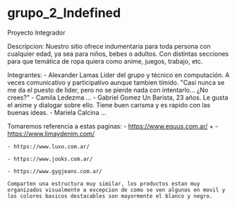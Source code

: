 # grupo_2_Indefined
Proyecto Integrador

Descripcion:
    Nuestro sitio ofrece indumentaria para toda persona con cualquier edad, ya sea para niños, bebes o adultos. Con distintas secciones para que temática de ropa quiera como anime, juegos, trabajo, etc.

Integrantes:
    - Alexander Lamas
        Lider del grupo y técnico en computación. A veces comunicativo y participativo aunque tambien tímido. "Casi nunca se me da el puesto de lider, pero no se pierde nada con intentarlo... ¿No crees?"
    - Camila Ledezma
        ...
    - Gabriel Gomez
        Un Barista, 23 años. Le gusta el anime y dialogar sobre ello. Tiene buen carisma y es rapido con las buenas ideas.
    - Mariela Calcina
        ...

Tomaremos referencia a estas paginas:
    - https://www.equus.com.ar/
+
    - https://www.limaydenim.com/

    - https://www.luxo.com.ar/

    - https://www.jooks.com.ar/

    - https://www.gygjeans.com.ar/

    Comparten una estructura muy similar, los productos estan muy organizados visualmente a excepcion de como se ven algunos en movil y los colores basicos destacables son mayormente el blanco y negro.